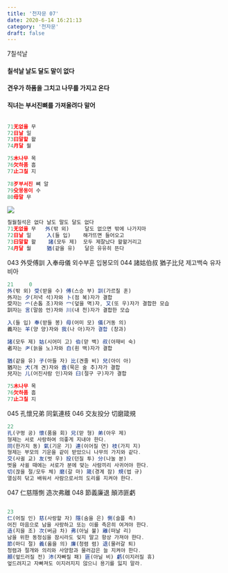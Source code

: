 ```yaml
---
title: '천자문 07'
date: 2020-6-14 16:21:13
category: '천자문'
draft: false
---
```


7칠석날 
#### 칠석날 날도 달도 말이 없다 
#### 견우가 하품을 그치고 나무를 가지고 온다 
#### 직녀는 부서진뼈를 가져올려다 말어

```js

71无없을 무
72日날 일
73曰말할 왈
74月달 월

75木나무 목
76欠하품 흠
77止그칠 지

78歹부서진 뼈 알
79殳몽둥이 수
80毋말 무
```

![](https://i.ibb.co/SsY0kw8/2020-07-01-3-47-08.png)
```js
칠월칠석은 없다 날도 말도 달도 없다
71无없을 무   外(밖 외)     달도 없으면 밖에 나가지마
72日날 일     入(들 입)    해가뜨면 들어오고
73曰말할 왈    諸(모두 제)  모두 제잘났다 왈왈거리고
74月달 월     猶(같을 유)   달은 유유히 뜬다
```
043 外受傅訓 入奉母儀  외수부훈 입봉모의
044 諸姑伯叔 猶子比兒  제고백숙 유자비아

```js
21     0
外(밖 외) 受(받을 수) 傅(스승 부) 訓(가르칠 훈)
外자는 夕(저녁 석)자와 卜(점 복)자가 결합
受자는 爫(손톱 조)자와 冖(덮을 멱)자, 又(또 우)자가 결합한 모습
訓자는 言(말씀 언)자와 川(내 천)자가 결합한 모습

入(들 입) 奉(받들 봉) 母(어미 모) 儀(거동 의)
義자는 羊(양 양)자와 我(나 아)자가 결합 (창과)

諸(모두 제) 姑(시어미 고) 伯(맏 백) 叔(아재비 숙)
者자는 耂(늙을 노)자와 白(흰 백)자가 결합

猶(같을 유) 子(아들 자) 比(견줄 비) 兒(아이 아)
猶자는 犬(개 견)자와 酋(묵은 술 추)자가 결합
兒자는 儿(어진사람 인)자와 臼(절구 구)자가 결합
```
```js
75木나무 목
76欠하품 흠
77止그칠 지
```
045 孔懷兄弟 同氣連枝 046 交友投分 切磨箴規 

```js
22
孔(구멍 공) 懷(품을 회) 兄(맏 형) 弟(아우 제)
형제는 서로 사랑하여 의좋게 지내야 한다.
同(한가지 동) 氣(기운 기) 連(이어질 연) 枝(가지 지)
형제는 부모의 기운을 같이 받았으니 나무의 가지와 같다.
交(사귈 교) 友(벗 우) 投(던질 투) 分(나눌 분)
벗을 사귈 때에는 서로가 분에 맞는 사람끼리 사귀어야 한다.
切(끊을 절/모두 체) 磨(갈 마) 箴(경계 잠) 規(법 규)
열심히 닦고 배워서 사람으로서의 도리를 지켜야 한다.
```
047 仁慈隱惻 造次弗離 048 節義廉退 顛沛匪虧 
```js

23
仁(어질 인) 慈(사랑할 자) 隱(숨을 은) 惻(슬플 측)
어진 마음으로 남을 사랑하고 또는 이를 측은히 여겨야 한다.
造(지을 조) 次(버금 차) 弗(아닐 불) 離(떠날 리)
남을 위한 동정심을 잠시라도 잊지 말고 항상 가져야 한다.
節(마디 절) 義(옳을 의) 廉(청렴 렴) 退(물러갈 퇴)
청렴과 절개와 의리와 사양함과 물러감은 늘 지켜야 한다.
顚(엎드러질 전) 沛(자빠질 패) 匪(아닐 비) 虧(이지러질 휴)
엎드려지고 자빠져도 이지러지지 않으니 용기를 잃지 말라.
```
<!--stackedit_data:
eyJoaXN0b3J5IjpbNTk2Njg2NDEzLDExNjE1Njg3NzQsLTEzOT
A3NzkzNTgsNTcxNzIxNjQ3LC04NjE2MjQ2NjgsLTc4NDcwMzE4
MSw2Nzg3MTE2MDQsLTE3NzM0MDM3MTIsLTQ0Nzk2NDcwMiwtMT
E5NjE3MDczMywtMTE1Nzg3MDM3NSwtNjc5NjY4NTMsMzc5ODI2
MDQsLTE1MDEyNjM1NzIsODk1MTU4NDU0LDk3NjQ0NjA1OV19
-->